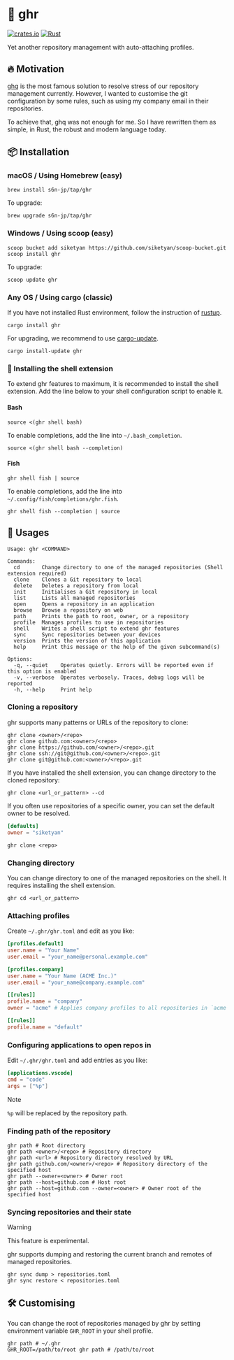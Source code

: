 # 🚀 ghr
[![crates.io](https://img.shields.io/crates/v/ghr.svg)](https://crates.io/crates/ghr)
[![Rust](https://github.com/siketyan/ghr/actions/workflows/rust.yml/badge.svg)](https://github.com/siketyan/ghr/actions/workflows/rust.yml)

Yet another repository management with auto-attaching profiles.

## 🔥 Motivation
[ghq](https://github.com/x-motemen/ghq) is the most famous solution to resolve stress of our repository management currently.
However, I wanted to customise the git configuration by some rules, such as using my company email in their repositories.

To achieve that, ghq was not enough for me.
So I have rewritten them as simple, in Rust, the robust and modern language today.

## 📦 Installation
### macOS / Using Homebrew (easy)
```shell
brew install s6n-jp/tap/ghr
```

To upgrade:

```shell
brew upgrade s6n-jp/tap/ghr
```

### Windows / Using scoop (easy)
```shell
scoop bucket add siketyan https://github.com/siketyan/scoop-bucket.git
scoop install ghr
```

To upgrade:

```shell
scoop update ghr
```

### Any OS / Using cargo (classic)
If you have not installed Rust environment, follow the instruction of [rustup](https://rustup.rs/).

```shell
cargo install ghr
```

For upgrading, we recommend to use [cargo-update](https://github.com/nabijaczleweli/cargo-update).

```shell
cargo install-update ghr
```

### 🔧 Installing the shell extension
To extend ghr features to maximum, it is recommended to install the shell extension.
Add the line below to your shell configuration script to enable it.

#### Bash
```shell
source <(ghr shell bash)
```

To enable completions, add the line into `~/.bash_completion`.

```shell
source <(ghr shell bash --completion)
```

#### Fish
```shell
ghr shell fish | source
```

To enable completions, add the line into `~/.config/fish/completions/ghr.fish`.

```shell
ghr shell fish --completion | source
```

## 💚 Usages
```
Usage: ghr <COMMAND>

Commands:
  cd       Change directory to one of the managed repositories (Shell extension required)
  clone    Clones a Git repository to local
  delete   Deletes a repository from local
  init     Initialises a Git repository in local
  list     Lists all managed repositories
  open     Opens a repository in an application
  browse   Browse a repository on web
  path     Prints the path to root, owner, or a repository
  profile  Manages profiles to use in repositories
  shell    Writes a shell script to extend ghr features
  sync     Sync repositories between your devices
  version  Prints the version of this application
  help     Print this message or the help of the given subcommand(s)

Options:
  -q, --quiet    Operates quietly. Errors will be reported even if this option is enabled
  -v, --verbose  Operates verbosely. Traces, debug logs will be reported
  -h, --help     Print help
```

### Cloning a repository
ghr supports many patterns or URLs of the repository to clone:

```shell
ghr clone <owner>/<repo>
ghr clone github.com:<owner>/<repo>
ghr clone https://github.com/<owner>/<repo>.git
ghr clone ssh://git@github.com/<owner>/<repo>.git
ghr clone git@github.com:<owner>/<repo>.git
```

If you have installed the shell extension, you can change directory to the cloned repository:

```shell
ghr clone <url_or_pattern> --cd
```

If you often use repositories of a specific owner, you can set the default owner to be resolved.

```toml
[defaults]
owner = "siketyan"
```

```shell
ghr clone <repo>
```

### Changing directory
You can change directory to one of the managed repositories on the shell.
It requires installing the shell extension.

```shell
ghr cd <url_or_pattern>
```

### Attaching profiles
Create `~/.ghr/ghr.toml` and edit as you like:

```toml
[profiles.default]
user.name = "Your Name"
user.email = "your_name@personal.example.com"

[profiles.company]
user.name = "Your Name (ACME Inc.)"
user.email = "your_name@company.example.com"

[[rules]]
profile.name = "company"
owner = "acme" # Applies company profiles to all repositories in `acme` org

[[rules]]
profile.name = "default"
```

### Configuring applications to open repos in
Edit `~/.ghr/ghr.toml` and add entries as you like:

```toml
[applications.vscode]
cmd = "code"
args = ["%p"]
```

> [!NOTE]
> `%p` will be replaced by the repository path.

### Finding path of the repository
```shell
ghr path # Root directory
ghr path <owner>/<repo> # Repository directory
ghr path <url> # Repository directory resolved by URL
ghr path github.com/<owner>/<repo> # Repository directory of the specified host
ghr path --owner=<owner> # Owner root
ghr path --host=github.com # Host root
ghr path --host=github.com --owner=<owner> # Owner root of the specified host
```

### Syncing repositories and their state

> [!WARNING]
> This feature is experimental.

ghr supports dumping and restoring the current branch and remotes of managed repositories.

```shell
ghr sync dump > repositories.toml
ghr sync restore < repositories.toml
```

## 🛠 Customising
You can change the root of repositories managed by ghr by setting environment variable `GHR_ROOT` in your shell profile.

```shell
ghr path # ~/.ghr
GHR_ROOT=/path/to/root ghr path # /path/to/root
```
